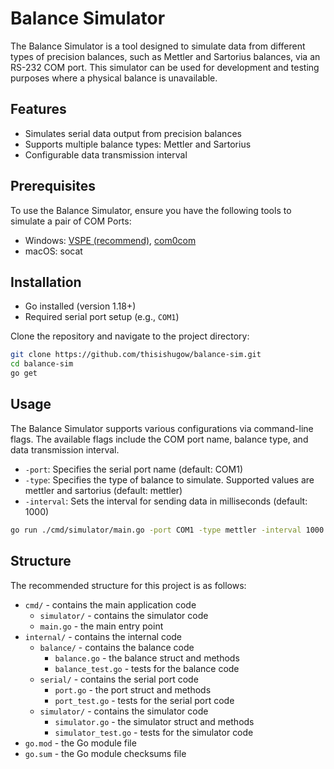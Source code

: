 # Balance Simulator

The Balance Simulator is a tool designed to simulate data from different types of precision balances, such as Mettler and Sartorius balances, via an RS-232 COM port. This simulator can be used for development and testing purposes where a physical balance is unavailable.

## Features

- Simulates serial data output from precision balances
- Supports multiple balance types: Mettler and Sartorius
- Configurable data transmission interval

## Prerequisites

To use the Balance Simulator, ensure you have the following tools to simulate a pair of COM Ports:
- Windows: [VSPE (recommend)](https://eterlogic.com/products.vspe.html), [com0com](https://com0com.sourceforge.net/)
- macOS: socat

## Installation

- Go installed (version 1.18+)
- Required serial port setup (e.g., `COM1`)


Clone the repository and navigate to the project directory:

```bash
git clone https://github.com/thisishugow/balance-sim.git
cd balance-sim
go get
```

## Usage

The Balance Simulator supports various configurations via command-line flags. The available flags include the COM port name, balance type, and data transmission interval.
- `-port`: Specifies the serial port name (default: COM1)
- `-type`: Specifies the type of balance to simulate. Supported values are mettler and sartorius (default: mettler)
- `-interval`: Sets the interval for sending data in milliseconds (default: 1000)
```bash
go run ./cmd/simulator/main.go -port COM1 -type mettler -interval 1000
```


## Structure

The recommended structure for this project is as follows:

* `cmd/` - contains the main application code
	+ `simulator/` - contains the simulator code
	+ `main.go` - the main entry point
* `internal/` - contains the internal code
	+ `balance/` - contains the balance code
		- `balance.go` - the balance struct and methods
		- `balance_test.go` - tests for the balance code
	+ `serial/` - contains the serial port code
		- `port.go` - the port struct and methods
		- `port_test.go` - tests for the serial port code
	+ `simulator/` - contains the simulator code
		- `simulator.go` - the simulator struct and methods
		- `simulator_test.go` - tests for the simulator code
* `go.mod` - the Go module file
* `go.sum` - the Go module checksums file

